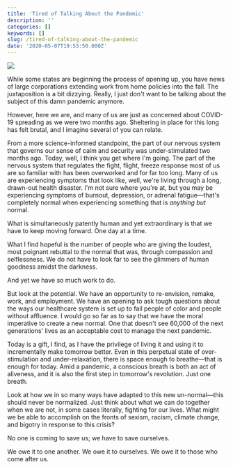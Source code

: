 ```yaml
---
title: 'Tired of Talking About the Pandemic'
description: ''
categories: []
keywords: []
slug: /tired-of-talking-about-the-pandemic
date: '2020-05-07T19:53:50.000Z'
---
```


![](https://images.unsplash.com/photo-1588853801246-b7f05880c144?ixlib=rb-1.2.1&q=90&fm=jpg&crop=entropy&cs=tinysrgb&fit=max&ixid=eyJhcHBfaWQiOjExNzczfQ)

While some states are beginning the process of opening up, you have news of large corporations extending work from home policies into the fall. The juxtaposition is a bit dizzying. Really, I just don't want to be talking about the subject of this damn pandemic anymore.

However, here we are, and many of us are just as concerned about COVID-19 spreading as we were two months ago. Sheltering in place for this long has felt brutal, and I imagine several of you can relate.

From a more science-informed standpoint, the part of our nervous system that governs our sense of calm and security was under-stimulated two months ago. Today, well, I think you get where I'm going. The part of the nervous system that regulates the fight, flight, freeze response most of us are so familiar with has been overworked and for far too long. Many of us are experiencing symptoms that look like, well, we're living through a long, drawn-out health disaster. I'm not sure where you're at, but you may be experiencing symptoms of burnout, depression, or adrenal fatigue—that's completely normal when experiencing something that is *anything but* normal.

What is simultaneously patently human and yet extraordinary is that we have to keep moving forward. One day at a time.

What I find hopeful is the number of people who are giving the loudest, most poignant rebuttal to the normal that was, through compassion and selflessness. We do not have to look far to see the glimmers of human goodness amidst the darkness.

And yet we have so much work to do.

But look at the potential. We have an opportunity to re-envision, remake, work, and employment. We have an opening to ask tough questions about the ways our healthcare system is set up to fail people of color and people without affluence. I would go so far as to say that we have the moral imperative to create a new normal. One that doesn't see 60,000 of the next generations' lives as an acceptable cost to manage the next pandemic.

Today is a gift, I find, as I have the privilege of living it and using it to incrementally make tomorrow better. Even in this perpetual state of over-stimulation and under-relaxation, there is space enough to breathe—that is enough for today. Amid a pandemic, a conscious breath is both an act of aliveness, and it is also the first step in tomorrow's revolution. Just one breath.

Look at how we in so many ways have adapted to this new un-normal—this should never be normalized. Just think about what we can do together when we are not, in some cases literally, fighting for our lives. What might we be able to accomplish on the fronts of sexism, racism, climate change, and bigotry in response to this crisis?

No one is coming to save us; we have to save ourselves.

We owe it to one another. We owe it to ourselves. We owe it to those who come after us.
